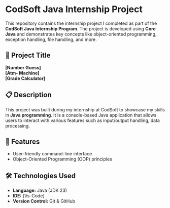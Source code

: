 # CodSoft Java Internship Project

This repository contains the internship project I completed as part of the **CodSoft Java Internship Program**. The project is developed using **Core Java** and demonstrates key concepts like object-oriented programming, exception handling, file handling, and more.

## 📌 Project Title

**[Number Guess]**  
**[Atm- Machine]**  
**[Grade Calculator]**  

## 📋 Description

This project was built during my internship at CodSoft to showcase my skills in **Java programming**. It is a console-based Java application that allows users to interact with various features such as input/output handling, data processing.

## 🚀 Features

- User-friendly command-line interface
- Object-Oriented Programming (OOP) principles

## 🛠️ Technologies Used

- **Language:** Java (JDK 23)
- **IDE:** [Vs-Code]
- **Version Control:** Git & GitHub

